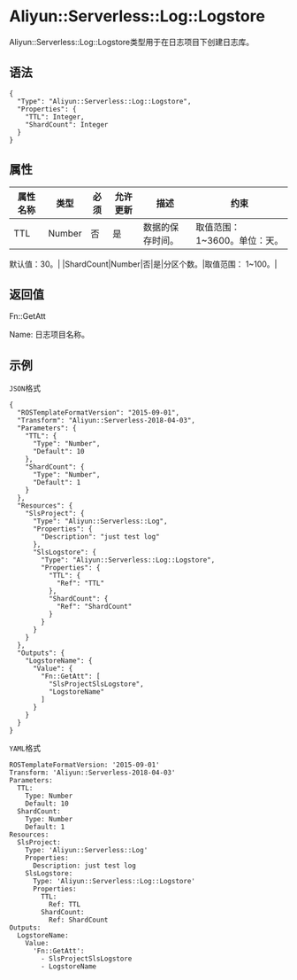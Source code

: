 # Aliyun::Serverless::Log::Logstore

Aliyun::Serverless::Log::Logstore类型用于在日志项目下创建日志库。

## 语法

```
{
  "Type": "Aliyun::Serverless::Log::Logstore",
  "Properties": {
    "TTL": Integer,
    "ShardCount": Integer
  }
}
```

## 属性

|属性名称|类型|必须|允许更新|描述|约束|
|----|--|--|----|--|--|
|TTL|Number|否|是|数据的保存时间。|取值范围： 1~3600。单位：天。

默认值：30。|
|ShardCount|Number|否|是|分区个数。|取值范围： 1~100。|

## 返回值

Fn::GetAtt

Name: 日志项目名称。

## 示例

`JSON`格式

```language-json
{
  "ROSTemplateFormatVersion": "2015-09-01",
  "Transform": "Aliyun::Serverless-2018-04-03",
  "Parameters": {
    "TTL": {
      "Type": "Number",
      "Default": 10
    },
    "ShardCount": {
      "Type": "Number",
      "Default": 1
    }
  },
  "Resources": {
    "SlsProject": {
      "Type": "Aliyun::Serverless::Log",
      "Properties": {
        "Description": "just test log"
      },
      "SlsLogstore": {
        "Type": "Aliyun::Serverless::Log::Logstore",
        "Properties": {
          "TTL": {
            "Ref": "TTL"
          },
          "ShardCount": {
            "Ref": "ShardCount"
          }
        }
      }
    }
  },
  "Outputs": {
    "LogstoreName": {
      "Value": {
        "Fn::GetAtt": [
          "SlsProjectSlsLogstore",
          "LogstoreName"
        ]
      }
    }
  }
}
```

`YAML`格式

```
ROSTemplateFormatVersion: '2015-09-01'
Transform: 'Aliyun::Serverless-2018-04-03'
Parameters:
  TTL:
    Type: Number
    Default: 10
  ShardCount:
    Type: Number
    Default: 1
Resources:
  SlsProject:
    Type: 'Aliyun::Serverless::Log'
    Properties:
      Description: just test log
    SlsLogstore:
      Type: 'Aliyun::Serverless::Log::Logstore'
      Properties:
        TTL:
          Ref: TTL
        ShardCount:
          Ref: ShardCount
Outputs:
  LogstoreName:
    Value:
      'Fn::GetAtt':
        - SlsProjectSlsLogstore
        - LogstoreName
```

